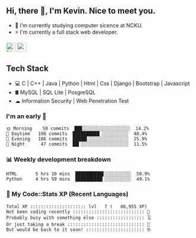 ## Hi, there 👋, I'm Kevin. Nice to meet you.

- 🌱 I’m currently studying computer sicence at NCKU.
- ⚡ I'm currently a full stack web developer.

<a href="https://www.linkedin.com/in/kevin12686/"><img alt="LinkedIn" src="https://img.shields.io/badge/linkedin%20-%230077B5.svg?&style=for-the-badge&logo=linkedin&logoColor=white" height=25></a>
<a href="https://www.instagram.com/kevin12686/"><img src="https://img.shields.io/badge/instagram-3f729b?&style=for-the-badge&logo=instagram&logoColor=white" height=25></a>

## Tech Stack

* 💻 C | C++ | Java | Python | Html | Css | Django | Bootstrap | Javascript
* 🛢️ MySQL | SQL Lite | PosgreSQL
* ☁ Information Security | Web Penetration Test

### I'm an early 🐤

<!-- early_bird start -->

```text
🌞 Morning    58 commits  ██▉░░░░░░░░░░░░░░░░░░  14.2%
🌆 Daytime   198 commits  ██████████▏░░░░░░░░░░  48.4%
🌃 Evening   106 commits  █████▍░░░░░░░░░░░░░░░  25.9%
🌙 Night      47 commits  ██▍░░░░░░░░░░░░░░░░░░  11.5%
```

<!-- early_bird end -->

### 📊 Weekly development breakdown

<!-- code_time start -->

```text
HTML       5 hrs 10 mins  ██████████▋░░░░░░░░░░  50.9%
Python     4 hrs 59 mins  ██████████▎░░░░░░░░░░  49.1%
```

<!-- code_time end -->

### 🧰 My Code::Stats XP (Recent Languages)

<!-- codestats start -->

```text
Total XP ::::::::::::::::::::: lvl   7 (   86,955 XP) 
Not been coding recently ::::::::::::::::::::::::::: 🙈
Probably busy with something else :::::::::::::::::: 🗓
Or just taking a break ::::::::::::::::::::::::::::: 🌴
But would be back to it soon! :::::::::::::::::::::: 🤓
```

<!-- codestats end -->
